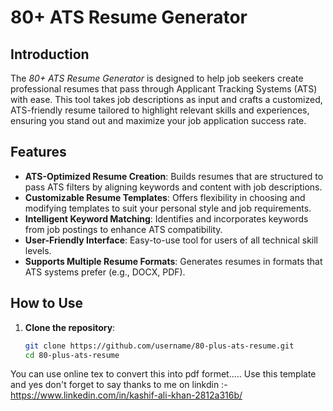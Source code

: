 # 80+ ATS Resume Generator

## Introduction
The *80+ ATS Resume Generator* is designed to help job seekers create professional resumes that pass through Applicant Tracking Systems (ATS) with ease. This tool takes job descriptions as input and crafts a customized, ATS-friendly resume tailored to highlight relevant skills and experiences, ensuring you stand out and maximize your job application success rate.

## Features
- **ATS-Optimized Resume Creation**: Builds resumes that are structured to pass ATS filters by aligning keywords and content with job descriptions.
- **Customizable Resume Templates**: Offers flexibility in choosing and modifying templates to suit your personal style and job requirements.
- **Intelligent Keyword Matching**: Identifies and incorporates keywords from job postings to enhance ATS compatibility.
- **User-Friendly Interface**: Easy-to-use tool for users of all technical skill levels.
- **Supports Multiple Resume Formats**: Generates resumes in formats that ATS systems prefer (e.g., DOCX, PDF).

## How to Use
1. **Clone the repository**:
   ```bash
   git clone https://github.com/username/80-plus-ats-resume.git
   cd 80-plus-ats-resume
You can use online tex to convert this into pdf formet.....
Use this template and yes don't forget to say thanks to me on linkdin :- https://www.linkedin.com/in/kashif-ali-khan-2812a316b/
